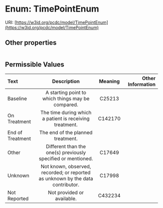 
# Enum: TimePointEnum




URI: [https://w3id.org/pcdc/model/TimePointEnum](https://w3id.org/pcdc/model/TimePointEnum)


## Other properties

|  |  |  |
| --- | --- | --- |

## Permissible Values

| Text | Description | Meaning | Other Information |
| :--- | :---: | :---: | ---: |
| Baseline | A starting point to which things may be compared. | C25213 |  |
| On Treatment | The time during which a patient is receiving treatment. | C142170 |  |
| End of Treatment | The end of the planned treatment. |  |  |
| Other | Different than the one(s) previously specified or mentioned. | C17649 |  |
| Unknown | Not known, observed, recorded; or reported as unknown by the data contributor. | C17998 |  |
| Not Reported | Not provided or available. | C432234 |  |

